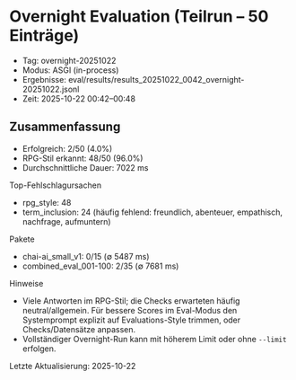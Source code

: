 # Overnight Evaluation (Teilrun – 50 Einträge)

- Tag: overnight-20251022
- Modus: ASGI (in-process)
- Ergebnisse: eval/results/results_20251022_0042_overnight-20251022.jsonl
- Zeit: 2025-10-22 00:42–00:48

## Zusammenfassung

- Erfolgreich: 2/50 (4.0%)
- RPG-Stil erkannt: 48/50 (96.0%)
- Durchschnittliche Dauer: 7022 ms

Top-Fehlschlagursachen

- rpg_style: 48
- term_inclusion: 24 (häufig fehlend: freundlich, abenteuer, empathisch, nachfrage, aufmuntern)

Pakete

- chai-ai_small_v1: 0/15 (∅ 5487 ms)
- combined_eval_001-100: 2/35 (∅ 7681 ms)

Hinweise

- Viele Antworten im RPG-Stil; die Checks erwarteten häufig neutral/allgemein.
	Für bessere Scores im Eval-Modus den Systemprompt explizit auf Evaluations-Style trimmen,
	oder Checks/Datensätze anpassen.
- Vollständiger Overnight-Run kann mit höherem Limit oder ohne `--limit` erfolgen.

Letzte Aktualisierung: 2025-10-22
